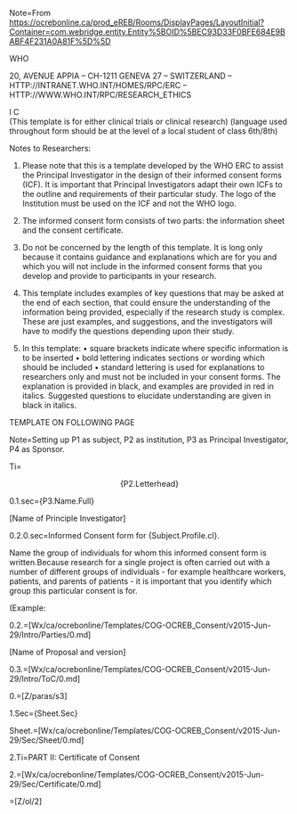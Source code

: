 Note=From https://ocrebonline.ca/prod_eREB/Rooms/DisplayPages/LayoutInitial?Container=com.webridge.entity.Entity%5BOID%5BEC93D33F0BFE684E9BABF4F231A0A81F%5D%5D

WHO

20, AVENUE APPIA – CH-1211 GENEVA 27 – SWITZERLAND – HTTP://INTRANET.WHO.INT/HOMES/RPC/ERC  – HTTP://WWW.WHO.INT/RPC/RESEARCH_ETHICS




l C                  
(This template is for either clinical trials or clinical research)
(language used throughout form should be at the level of a local student of class 6th/8th)

Notes to Researchers:
1. Please note that this is a template developed by the WHO ERC to assist the Principal Investigator in the design of their informed consent forms (ICF). It is important that Principal Investigators adapt their own ICFs to the outline and requirements of their particular study. The logo of the Institution must be used on the ICF and not the WHO logo. 

2. The informed consent form consists of two parts: the information sheet and the consent certificate. 

3. Do not be concerned by the length of this template. It is long only because it contains guidance and explanations which are for you and which you will not include in the informed consent  forms that you develop and provide to participants in your research. 

4. This template includes examples of key questions that may be asked at the end of each section, that could ensure the understanding of the information being provided, especially if the research study is complex. These are just examples, and suggestions, and the investigators will have to modify the questions depending upon their study.

5. In this template:
•	square brackets indicate where specific information is to be inserted 
•	bold lettering indicates sections or wording which should be included
•	standard lettering is used for explanations to researchers only and must not be included in your consent forms. The explanation is provided in black, and examples are provided in red in italics. Suggested questions to elucidate understanding are given in black in italics.


TEMPLATE ON FOLLOWING PAGE

 

Note=Setting up P1 as subject, P2 as institution, P3 as Principal Investigator, P4 as Sponsor.


Ti=<center>{P2.Letterhead}</center>

0.1.sec={P3.Name.Full}

[Name of Principle Investigator]





0.2.0.sec=Informed Consent form for {Subject.Profile.cl}.

Name the group of individuals for whom this informed consent form is written.Because research for a single project is often carried out with a number of different groups of individuals - for example healthcare workers, patients, and parents of patients - it is important that you identify which group this particular consent is for. 

 (Example: 

0.2.=[Wx/ca/ocrebonline/Templates/COG-OCREB_Consent/v2015-Jun-29/Intro/Parties/0.md]

[Name of Proposal and version]

0.3.=[Wx/ca/ocrebonline/Templates/COG-OCREB_Consent/v2015-Jun-29/Intro/ToC/0.md]

0.=[Z/paras/s3]

1.Sec={Sheet.Sec}

Sheet.=[Wx/ca/ocrebonline/Templates/COG-OCREB_Consent/v2015-Jun-29/Sec/Sheet/0.md]

2.Ti=PART II: Certificate of Consent

2.=[Wx/ca/ocrebonline/Templates/COG-OCREB_Consent/v2015-Jun-29/Sec/Certificate/0.md]

=[Z/ol/2]